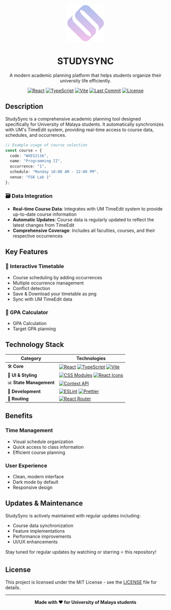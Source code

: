 <div align="center">
  <img src="/public/studysync.png" alt="StudySync Logo" width="120" height="120" />
  <h1>STUDYSYNC</h1>
  <p>A modern academic planning platform that helps students organize their university life efficiently.</p>

  [![React][react-badge]][react-url]
  [![TypeScript][ts-badge]][ts-url]
  [![Vite][vite-badge]][vite-url]
  [![Last Commit][commit-badge]][repo-url]
  [![License][license-badge]][license-url]
</div>

[react-badge]: https://img.shields.io/badge/React-19-blue.svg "React version"
[ts-badge]: https://img.shields.io/badge/TypeScript-5.2-blue.svg "TypeScript version"
[vite-badge]: https://img.shields.io/badge/Vite-5.0-646CFF.svg "Vite version"
[commit-badge]: https://img.shields.io/github/last-commit/MarcusMQF/StudySync.svg "Last Commit"
[license-badge]: https://img.shields.io/badge/License-MIT-green.svg "License"

[react-url]: https://reactjs.org/
[ts-url]: https://www.typescriptlang.org/
[vite-url]: https://vitejs.dev/
[repo-url]: https://github.com/MarcusMQF/StudySync
[license-url]: ./LICENSE

## Description
StudySync is a comprehensive academic planning tool designed specifically for University of Malaya students. It automatically synchronizes with UM's TimeEdit system, providing real-time access to course data, schedules, and occurrences.

```typescript
// Example usage of course selection
const course = {
  code: "WXES2116",
  name: "Programming II",
  occurrence: "1",
  schedule: "Monday 10:00 AM - 12:00 PM",
  venue: "FSK Lab 1"
};
```

### 🗃️ Data Integration
- **Real-time Course Data**: Integrates with UM TimeEdit system to provide up-to-date course information
- **Automatic Updates**: Course data is regularly updated to reflect the latest changes from TimeEdit
- **Comprehensive Coverage**: Includes all faculties, courses, and their respective occurrences

## Key Features

### 📅 Interactive Timetable
- Course scheduling by adding occurrences
- Multiple occurrence management
- Conflict detection
- Save & Download your timetable as png
- Sync with UM TimeEdit data

### 🎯 GPA Calculator
- GPA Calculation
- Target GPA planning

## Technology Stack

| Category | Technologies |
|----------|-------------|
| 🛠️ **Core** | [![React](https://img.shields.io/badge/-React%2019-61DAFB?style=flat&logo=react&logoColor=black)](https://reactjs.org/) [![TypeScript](https://img.shields.io/badge/-TypeScript%205.2-3178C6?style=flat&logo=typescript&logoColor=white)](https://www.typescriptlang.org/) [![Vite](https://img.shields.io/badge/-Vite%205.0-646CFF?style=flat&logo=vite&logoColor=white)](https://vitejs.dev/) |
| 🎨 **UI & Styling** | [![CSS Modules](https://img.shields.io/badge/-CSS%20Modules-000000?style=flat&logo=css3&logoColor=white)](https://github.com/css-modules/css-modules) [![React Icons](https://img.shields.io/badge/-React%20Icons-61DAFB?style=flat&logo=react&logoColor=black)](https://react-icons.github.io/react-icons/) |
| 📊 **State Management** | [![Context API](https://img.shields.io/badge/-Context%20API-61DAFB?style=flat&logo=react&logoColor=black)](https://reactjs.org/docs/context.html)
| 🔧 **Development** | [![ESLint](https://img.shields.io/badge/-ESLint-4B32C3?style=flat&logo=eslint&logoColor=white)](https://eslint.org/) [![Prettier](https://img.shields.io/badge/-Prettier-F7B93E?style=flat&logo=prettier&logoColor=black)](https://prettier.io/) |
| 🧭 **Routing** | [![React Router](https://img.shields.io/badge/-React%20Router-CA4245?style=flat&logo=react-router&logoColor=white)](https://reactrouter.com/) |

## Benefits

### Time Management
- Visual schedule organization
- Quick access to class information
- Efficient course planning

### User Experience
- Clean, modern interface
- Dark mode by default
- Responsive design

## Updates & Maintenance

StudySync is actively maintained with regular updates including:
- Course data synchronization
- Feature implementations
- Performance improvements
- UI/UX enhancements

Stay tuned for regular updates by watching or starring ⭐ this repository!

## License

This project is licensed under the MIT License - see the [LICENSE](LICENSE) file for details.

---

<div align="center">
  <strong>Made with ❤️ for University of Malaya students</strong>
</div>